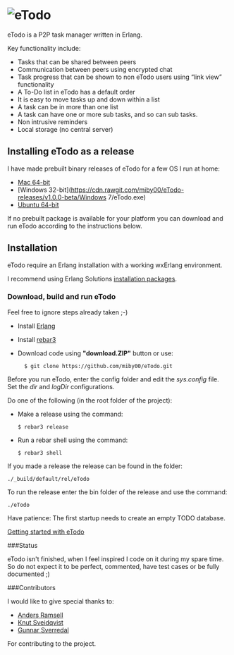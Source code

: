 # ![eTodo](https://rawgit.com/miby00/eTodo/master/priv/www/docs/graphics/eTodo.png)
eTodo is a P2P task manager written in Erlang. 

Key functionality include:

* Tasks that can be shared between peers
* Communication between peers using encrypted chat
* Task progress that can be shown to non eTodo users using “link view” functionality
* A To-Do list in eTodo has a default order
* It is easy to move tasks up and down within a list
* A task can be in more than one list
* A task can have one or more sub tasks, and so can sub tasks.
* Non intrusive reminders
* Local storage (no central server)

## Installing eTodo as a release
I have made prebuilt binary releases of eTodo for a few OS I run at home:

* [Mac 64-bit](https://cdn.rawgit.com/miby00/eTodo-releases/v1.0.0-beta/Mac/eTodo.dmg)
* [Windows 32-bit](https://cdn.rawgit.com/miby00/eTodo-releases/v1.0.0-beta/Windows 7/eTodo.exe)
* [Ubuntu 64-bit](https://cdn.rawgit.com/miby00/eTodo-releases/v1.0.0-beta/Ubuntu/etodo_1.0.0_amd64.deb)

If no prebuilt package is available for your platform you can download and run eTodo according to 
the instructions below.

## Installation

eTodo require an Erlang installation with a working wxErlang environment. 

I recommend using Erlang Solutions [installation packages](https://www.erlang-solutions.com/downloads/download-erlang-otp).

### Download, build and run eTodo

Feel free to ignore steps already taken ;-)

* Install [Erlang](https://www.erlang-solutions.com/downloads/download-erlang-otp)
* Install [rebar3](https://github.com/erlang/rebar3)
* Download code using **"download.ZIP"** button or use:

        $ git clone https://github.com/miby00/eTodo.git
        
Before you run eTodo, enter the config folder and edit the *sys.config* file.
Set the *dir* and *logDir* configurations.

  Do one of the following (in the root folder of the project):
  * Make a release using the command:
  
        $ rebar3 release
  * Run a rebar shell using the command:
   
        $ rebar3 shell
        
If you made a release the release can be found in the folder:

    ./_build/default/rel/eTodo
    
To run the release enter the bin folder of the release and use the command:

    ./eTodo
    
Have patience: The first startup needs to create an empty TODO database.

[Getting started with eTodo](https://rawgit.com/miby00/eTodo/master/priv/www/docs/eTodo.html)

###Status

eTodo isn't finished, when I feel inspired I code on it during my spare time.
So do not expect it to be perfect, commented, have test cases or be fully documented ;)

###Contributors

I would like to give special thanks to:

* [Anders Ramsell](https://github.com/andersramsell)
* [Knut Sveidqvist](https://github.com/knsv)
* [Gunnar Sverredal](https://github.com/donGunnar)

For contributing to the project.
